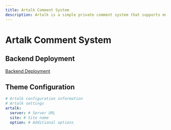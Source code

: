 ```yaml
---
title: Artalk Comment System
description: Artalk is a simple private comment system that supports multiple commenting methods.
---
```


# Artalk Comment System

## Backend Deployment

[Backend Deployment](https://artalk.js.org/guide/deploy.html)

## Theme Configuration

```yaml
# Artalk configuration information
# Artalk settings
artalk:
  server: # Server URL
  site: # Site name
  option: # Additional options
```